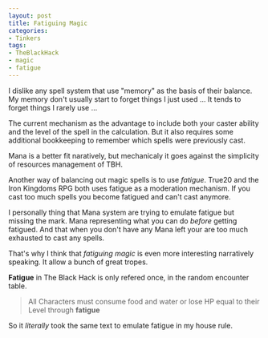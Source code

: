 ```yaml
---
layout: post
title: Fatiguing Magic
categories: 
- Tinkers
tags: 
- TheBlackHack
- magic
- fatigue
---
```

 I dislike any spell system that use "memory" as the basis of their balance. My memory don't usually start to forget things I just used ... It tends to forget things I rarely use ...
 
The current mechanism as the advantage to include both your caster ability and the level of the spell in the calculation. But it also requires some additional bookkeeping to remember which spells were previously cast.
 
Mana is a better fit naratively, but mechanicaly it goes against the simplicity of resources management of TBH.

Another way of balancing out magic spells is to use  _fatigue_. True20 and the Iron Kingdoms RPG both uses fatigue as a moderation mechanism. If you cast too much spells you become fatigued and can't cast anymore.
 
I personally thing that Mana system are trying to emulate fatigue but missing the mark. Mana representing what you can do  _before_  getting fatigued. And that when you don't have any Mana left your are too much exhausted to cast any spells.
 
That's why I think that  _fatiguing magic_  is even more interesting narratively speaking. It allow a bunch of great tropes.
 
**Fatigue** in The Black Hack is only refered once, in the random encounter table.
 
> All Characters must consume food and water or lose HP equal to their Level through **fatigue**

So it _literally_ took the same text to emulate fatigue in my house rule.

# 
<!--stackedit_data:
eyJoaXN0b3J5IjpbLTM2MDYyODYxNiwxMzA1MDk2MDc1XX0=
-->